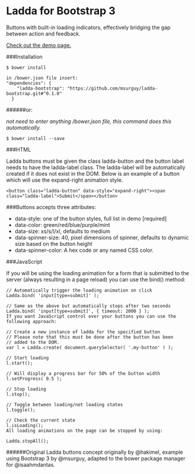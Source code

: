 # Ladda for Bootstrap 3


Buttons with built-in loading indicators, effectively bridging the gap between action and feedback.

<a href="http://msurguy.github.io/ladda-bootstrap/" target="_blank"> Check out the demo page.</a>

###Installation

``` 
$ bower install 

in /bower.json file insert:
"dependencies": {
    "ladda-bootstrap": "https://github.com/msurguy/ladda-bootstrap.git#^0.1.0"
  }

```

######or:

*not need to enter anything /bower.json file, this command does this automatically.*

``` $ bower install --save ```


###HTML

Ladda buttons must be given the class ladda-button and the button label needs to have the ladda-label class. The ladda-label will be automatically created if it does not exist in the DOM. Below is an example of a button which will use the expand-right animation style.

``` <button class="ladda-button" data-style="expand-right"><span class="ladda-label">Submit</span></button> ```

###Buttons accepts three attributes:

* data-style: one of the button styles, full list in demo [required]
* data-color: green/red/blue/purple/mint
* data-size: xs/s/l/xl, defaults to medium
* data-spinner-size: 40, pixel dimensions of spinner, defaults to dynamic size based on the button height
* data-spinner-color: A hex code or any named CSS color.

###JavaScript

If you will be using the loading animation for a form that is submitted to the server (always resulting in a page reload) you can use the bind() method:

```
// Automatically trigger the loading animation on click
Ladda.bind( 'input[type=submit]' );

// Same as the above but automatically stops after two seconds
Ladda.bind( 'input[type=submit]', { timeout: 2000 } );
If you want JavaScript control over your buttons you can use the following approach:

// Create a new instance of ladda for the specified button
// Please note that this must be done after the button has been
// added to the DOM.
var l = Ladda.create( document.querySelector( '.my-button' ) );

// Start loading
l.start();

// Will display a progress bar for 50% of the button width
l.setProgress( 0.5 );

// Stop loading
l.stop();

// Toggle between loading/not loading states
l.toggle();

// Check the current state
l.isLoading();
All loading animations on the page can be stopped by using:

Ladda.stopAll();
```

######Original Ladda buttons concept originally by @hakimel, example using Bootstrap 3 by @msurguy, adapted to the bower package manager for @isaahmdantas. 

